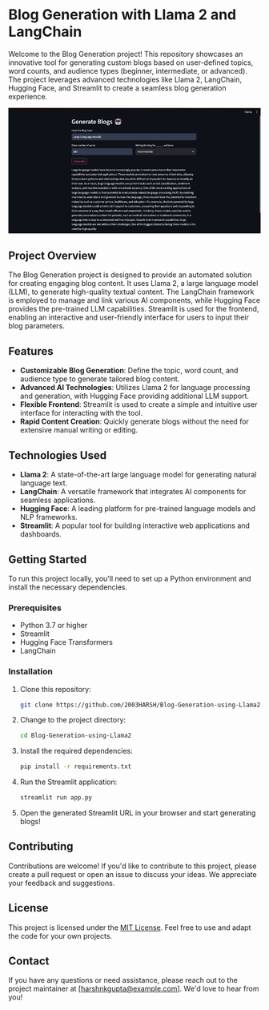# Blog Generation with Llama 2 and LangChain

Welcome to the Blog Generation project! This repository showcases an innovative tool for generating custom blogs based on user-defined topics, word counts, and audience types (beginner, intermediate, or advanced). The project leverages advanced technologies like Llama 2, LangChain, Hugging Face, and Streamlit to create a seamless blog generation experience.

![](https://github.com/2003HARSH/Blog-Generation-using-Llama2/blob/main/docs/static/blog_gen.jpg)

## Project Overview
The Blog Generation project is designed to provide an automated solution for creating engaging blog content. It uses Llama 2, a large language model (LLM), to generate high-quality textual content. The LangChain framework is employed to manage and link various AI components, while Hugging Face provides the pre-trained LLM capabilities. Streamlit is used for the frontend, enabling an interactive and user-friendly interface for users to input their blog parameters.

## Features
- **Customizable Blog Generation**: Define the topic, word count, and audience type to generate tailored blog content.
- **Advanced AI Technologies**: Utilizes Llama 2 for language processing and generation, with Hugging Face providing additional LLM support.
- **Flexible Frontend**: Streamlit is used to create a simple and intuitive user interface for interacting with the tool.
- **Rapid Content Creation**: Quickly generate blogs without the need for extensive manual writing or editing.

## Technologies Used
- **Llama 2**: A state-of-the-art large language model for generating natural language text.
- **LangChain**: A versatile framework that integrates AI components for seamless applications.
- **Hugging Face**: A leading platform for pre-trained language models and NLP frameworks.
- **Streamlit**: A popular tool for building interactive web applications and dashboards.

## Getting Started
To run this project locally, you'll need to set up a Python environment and install the necessary dependencies.

### Prerequisites
- Python 3.7 or higher
- Streamlit
- Hugging Face Transformers
- LangChain

### Installation
1. Clone this repository:
   ```bash
   git clone https://github.com/2003HARSH/Blog-Generation-using-Llama2.git
   ```

2. Change to the project directory:
   ```bash
   cd Blog-Generation-using-Llama2
   ```

3. Install the required dependencies:
   ```bash
   pip install -r requirements.txt
   ```

4. Run the Streamlit application:
   ```bash
   streamlit run app.py
   ```

5. Open the generated Streamlit URL in your browser and start generating blogs!

## Contributing
Contributions are welcome! If you'd like to contribute to this project, please create a pull request or open an issue to discuss your ideas. We appreciate your feedback and suggestions.

## License
This project is licensed under the [MIT License](LICENSE). Feel free to use and adapt the code for your own projects.

## Contact
If you have any questions or need assistance, please reach out to the project maintainer at [harshnkgupta@example.com]. We'd love to hear from you!


